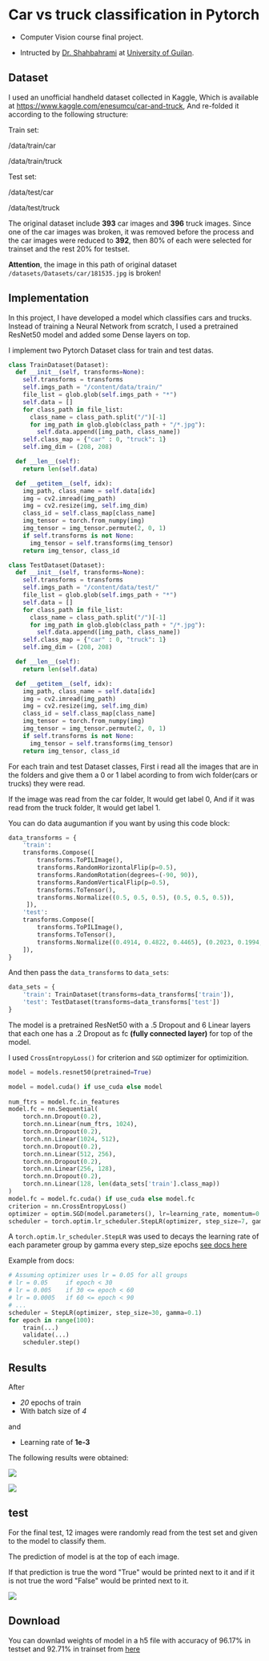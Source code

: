# Car vs truck classification in Pytorch
- Computer Vision course final project.

- Intructed by [Dr. Shahbahrami](https://scholar.google.com/citations?user=RbUZMnEAAAAJ&hl=en "‪Asadollah Shahbahrami‬ - ‪Google Scholar‬") at [University of Guilan](https://guilan.ac.ir/en/home "University of Guilan‬").

## Dataset
I used an unofficial handheld dataset collected in Kaggle, Which is available at https://www.kaggle.com/enesumcu/car-and-truck, And re-folded it according to the following structure:

Train set:

/data/train/car

/data/train/truck

Test set:

/data/test/car

/data/test/truck

The original dataset include **393** car images and **396** truck images. Since one of the car images was broken, it was removed before the process and the car images were reduced to **392**, then 80% of each were selected for trainset and the rest 20% for testset.

**Attention**, the image in this path of original dataset  `/datasets/Datasets/car/181535.jpg` is broken!
    
## Implementation
In this project, I have developed a model which classifies cars and trucks. Instead of training a Neural Network from scratch, I used a pretrained ResNet50 model and added some Dense layers on top.

I implement two Pytorch Dataset class for train and test datas.
```python
class TrainDataset(Dataset):
  def __init__(self, transforms=None):
    self.transforms = transforms
    self.imgs_path = "/content/data/train/"
    file_list = glob.glob(self.imgs_path + "*")
    self.data = []
    for class_path in file_list:
      class_name = class_path.split("/")[-1]
      for img_path in glob.glob(class_path + "/*.jpg"):
        self.data.append([img_path, class_name])
    self.class_map = {"car" : 0, "truck": 1}
    self.img_dim = (208, 208)

  def __len__(self):
    return len(self.data)

  def __getitem__(self, idx):
    img_path, class_name = self.data[idx]
    img = cv2.imread(img_path)
    img = cv2.resize(img, self.img_dim)
    class_id = self.class_map[class_name]
    img_tensor = torch.from_numpy(img)
    img_tensor = img_tensor.permute(2, 0, 1)
    if self.transforms is not None:
      img_tensor = self.transforms(img_tensor)
    return img_tensor, class_id

class TestDataset(Dataset):
  def __init__(self, transforms=None):
    self.transforms = transforms
    self.imgs_path = "/content/data/test/"
    file_list = glob.glob(self.imgs_path + "*")
    self.data = []
    for class_path in file_list:
      class_name = class_path.split("/")[-1]
      for img_path in glob.glob(class_path + "/*.jpg"):
        self.data.append([img_path, class_name])
    self.class_map = {"car" : 0, "truck": 1}
    self.img_dim = (208, 208)

  def __len__(self):
    return len(self.data)

  def __getitem__(self, idx):
    img_path, class_name = self.data[idx]
    img = cv2.imread(img_path)
    img = cv2.resize(img, self.img_dim)
    class_id = self.class_map[class_name]
    img_tensor = torch.from_numpy(img)
    img_tensor = img_tensor.permute(2, 0, 1)
    if self.transforms is not None:
      img_tensor = self.transforms(img_tensor)
    return img_tensor, class_id
```

For each train and test Dataset classes, First i read all the images that are in the folders and give them a 0 or 1 label acording to from wich folder(cars or trucks) they were read.

If the image was read from the car folder, It would get label 0, And if it was read from the truck folder, It would get label 1.

You can do data augumantion if you want by using this code block:
```python
data_transforms = {
    'train':
    transforms.Compose([
        transforms.ToPILImage(),
        transforms.RandomHorizontalFlip(p=0.5),
        transforms.RandomRotation(degrees=(-90, 90)),
        transforms.RandomVerticalFlip(p=0.5),
        transforms.ToTensor(),
        transforms.Normalize((0.5, 0.5, 0.5), (0.5, 0.5, 0.5)),
     ]),
    'test':
    transforms.Compose([
        transforms.ToPILImage(),
        transforms.ToTensor(),
        transforms.Normalize((0.4914, 0.4822, 0.4465), (0.2023, 0.1994, 0.2010))
    ]),
}
```

And then pass the `data_transforms` to `data_sets`:
```python
data_sets = {
    'train': TrainDataset(transforms=data_transforms['train']),
    'test': TestDataset(transforms=data_transforms['test'])
}
```

The model is a pretrained ResNet50 with a .5 Dropout and 6 Linear layers that each one has a .2 Dropout as fc **(fully connected layer)** for top of the model. 

I used `CrossEntropyLoss()` for criterion and `SGD` optimizer for optimizition.
```python
model = models.resnet50(pretrained=True)

model = model.cuda() if use_cuda else model
    
num_ftrs = model.fc.in_features
model.fc = nn.Sequential(
    torch.nn.Dropout(0.2),
    torch.nn.Linear(num_ftrs, 1024),
    torch.nn.Dropout(0.2),
    torch.nn.Linear(1024, 512),
    torch.nn.Dropout(0.2),
    torch.nn.Linear(512, 256),
    torch.nn.Dropout(0.2),
    torch.nn.Linear(256, 128),
    torch.nn.Dropout(0.2),
    torch.nn.Linear(128, len(data_sets['train'].class_map))
)
model.fc = model.fc.cuda() if use_cuda else model.fc
criterion = nn.CrossEntropyLoss()
optimizer = optim.SGD(model.parameters(), lr=learning_rate, momentum=0.9, weight_decay=5e-4)
scheduler = torch.optim.lr_scheduler.StepLR(optimizer, step_size=7, gamma=0.1)
```
A `torch.optim.lr_scheduler.StepLR` was used to decays the learning rate of each parameter group by gamma every step_size epochs [see docs here](https://pytorch.org/docs/stable/optim.html#torch.optim.lr_scheduler.StepLR) 

Example from docs:
```python
# Assuming optimizer uses lr = 0.05 for all groups
# lr = 0.05     if epoch < 30
# lr = 0.005    if 30 <= epoch < 60
# lr = 0.0005   if 60 <= epoch < 90
# ...
scheduler = StepLR(optimizer, step_size=30, gamma=0.1)
for epoch in range(100):
    train(...)
    validate(...)
    scheduler.step()
```

## Results
After
- *20* epochs of train
- With batch size of *4*

and

- Learning rate of **1e-3**

The following results were obtained:

![](https://github.com/shuoros/car-vs-truck-classification/blob/main/etc/acc.png)

![](https://github.com/shuoros/car-vs-truck-classification/blob/main/etc/loss.png)

## test

For the final test, 12 images were randomly read from the test set and given to the model to classify them.

The prediction of model is at the top of each image.

If that prediction is true the word "True" would be printed next to it and if it is not true the word "False" would be printed next to it.

![](https://github.com/shuoros/car-vs-truck-classification/blob/main/etc/result.png)

## Download
You can downlad weights of model in a h5 file with accuracy of 96.17% in testset and 92.71% in trainset from [here](https://drive.google.com/file/d/1-nk2p52PrcxMpPjf4a_HCOyIC3gzHDbV/view?usp=sharing)
